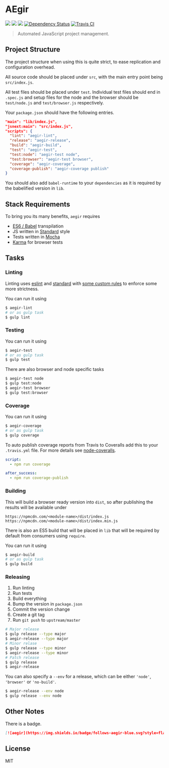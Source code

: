 # AEgir

[![](https://img.shields.io/badge/made%20by-Protocol%20Labs-blue.svg?style=flat-square)](http://ipn.io) [![](https://img.shields.io/badge/project-IPFS-blue.svg?style=flat-square)](http://ipfs.io/) [![](https://img.shields.io/badge/freenode-%23ipfs-blue.svg?style=flat-square)](http://webchat.freenode.net/?channels=%23ipfs)
[![Dependency Status](https://david-dm.org/dignifiedquire/aegir.svg?style=flat-square)](https://david-dm.org/dignifiedquire/aegir)
[![Travis CI](https://travis-ci.org/dignifiedquire/aegir.svg?branch=master)](https://travis-ci.org/dignifiedquire/aegir)

> Automated JavaScript project management.


## Project Structure

The project structure when using this is quite strict, to ease
replication and configuration overhead.

All source code should be placed under `src`, with the main entry
point being `src/index.js`.

All test files should be placed under `test`. Individual test files should end in `.spec.js` and setup files for the node and the browser should be `test/node.js` and `test/browser.js` respectively.

Your `package.json` should have the following entries.


```json
"main": "lib/index.js",
"jsnext:main": "src/index.js",
"scripts": {
  "lint": "aegir-lint",
  "release": "aegir-release",
  "build": "aegir-build",
  "test": "aegir-test",
  "test:node": "aegir-test node",
  "test:browser": "aegir-test browser",
  "coverage": "aegir-coverage",
  "coverage-publish": "aegir-coverage publish"
}
```

You should also add `babel-runtime` to your `dependencies` as it is required by the babelified version in `lib`.

## Stack Requirements

To bring you its many benefits, `aegir` requires

- [ES6 / Babel](https://github.com/babel/babel) transpilation
- JS written in [Standard](https://github.com/feross/standard) style
- Tests written in [Mocha](https://github.com/mochajs/mocha)
- [Karma](https://github.com/karma-runner/karma) for browser tests


## Tasks

### Linting

Linting uses [eslint](http://eslint.org/) and [standard](https://github.com/feross/standard)
with [some custom rules](config/eslintrc.yml) to enforce some more strictness.

You can run it using

```bash
$ aegir-lint
# or as gulp task
$ gulp lint
```

### Testing

You can run it using

```bash
$ aegir-test
# or as gulp task
$ gulp test
```

There are also browser and node specific tasks

```bash
$ aegir-test node
$ gulp test:node
$ aegir-test browser
$ gulp test:browser
```

### Coverage

You can run it using

```bash
$ aegir-coverage
# or as gulp task
$ gulp coverage
```

To auto publish coverage reports from Travis to Coveralls add this to
your `.travis.yml` file. For more details see [node-coveralls](https://github.com/nickmerwin/node-coveralls).

```yml
script:
  - npm run coverage

after_success:
  - npm run coverage-publish
```

### Building

This will build a browser ready version into `dist`, so after publishing the results will be available under

```
https://npmcdn.com/<module-name>/dist/index.js
https://npmcdn.com/<module-name>/dist/index.min.js
```

There is also an ES5 build that will be placed in `lib` that will be required by default from consumers using `require`.

You can run it using

```bash
$ aegir-build
# or as gulp task
$ gulp build
```

### Releasing

1. Run linting
2. Run tests
3. Build everything
4. Bump the version in `package.json`
5. Commit the version change
6. Create a git tag
7. Run `git push` to `upstream/master`

```bash
# Major release
$ gulp release --type major
$ aegir-release --type major
# Minor relase
$ gulp release --type minor
$ aegir-release --type minor
# Patch release
$ gulp release
$ aegir-release
```

You can also specify a `--env` for a release, which can be either
`'node'`, `'browser'` or `'no-build'`.

```bash
$ aegir-release --env node
$ gulp release --env node
```

## Other Notes

There is a badge.

```markdown
[![aegir](https://img.shields.io/badge/follows-aegir-blue.svg?style=flat-square)](https://github.com/dignifiedquire/aegir)
```

## License

MIT
